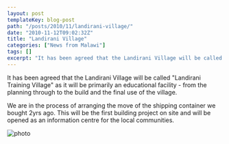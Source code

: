 ```yaml
---
layout: post
templateKey: blog-post
path: "/posts/2010/11/landirani-village/"
date: "2010-11-12T09:02:32Z"
title: "Landirani Village"
categories: ["News from Malawi"]
tags: []
excerpt: "It has been agreed that the Landirani Village will be called \"Landirani Training Village\" as it w..."
---
```


It has been agreed that the Landirani Village will be called "Landirani Training Village" as it will be primarily an educational facility - from the planning through to the build and the final use of the village.

We are in the process of arranging the move of the shipping container we bought 2yrs ago. This will be the first building project on site and will be opened as an information centre for the local communities.

![photo](https://www.landirani.org/image_library/news/full_size/4cdd2dadd1e3asc_plans_101111.jpg)